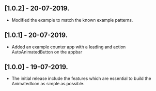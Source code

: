 ## [1.0.2] - 20-07-2019.

* Modified the example to match the known example patterns.

## [1.0.1] - 20-07-2019.

* Added an example counter app with a leading and action AutoAnimatedButton on the appbar

## [1.0.0] - 19-07-2019.

* The initial release include the features which are essential to build the AnimatedIcon as simple as possible.